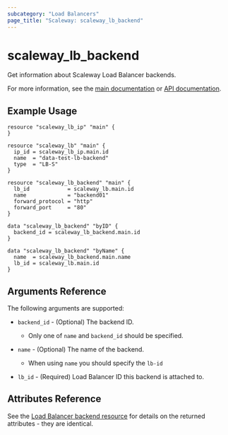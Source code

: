 ```yaml
---
subcategory: "Load Balancers"
page_title: "Scaleway: scaleway_lb_backend"
---
```


# scaleway_lb_backend

Get information about Scaleway Load Balancer backends.

For more information, see the [main documentation](https://www.scaleway.com/en/docs/load-balancer/reference-content/configuring-backends/) or [API documentation](https://www.scaleway.com/en/developers/api/load-balancer/zoned-api/#path-backends).

## Example Usage

```hcl
resource "scaleway_lb_ip" "main" {
}

resource "scaleway_lb" "main" {
  ip_id = scaleway_lb_ip.main.id
  name  = "data-test-lb-backend"
  type  = "LB-S"
}

resource "scaleway_lb_backend" "main" {
  lb_id            = scaleway_lb.main.id
  name             = "backend01"
  forward_protocol = "http"
  forward_port     = "80"
}

data "scaleway_lb_backend" "byID" {
  backend_id = scaleway_lb_backend.main.id
}

data "scaleway_lb_backend" "byName" {
  name  = scaleway_lb_backend.main.name
  lb_id = scaleway_lb.main.id
}
```

## Arguments Reference

The following arguments are supported:

- `backend_id` - (Optional) The backend ID.
    - Only one of `name` and `backend_id` should be specified.

- `name` - (Optional) The name of the backend.
    - When using `name` you should specify the `lb-id`

- `lb_id` - (Required) Load Balancer ID this backend is attached to.

## Attributes Reference

See the [Load Balancer backend resource](../resources/lb_backend.md) for details on the returned attributes - they are identical.